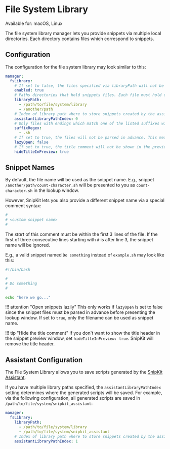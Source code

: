 # File System Library

Available for: macOS, Linux

The file system library manager lets you provide snippets via multiple local directories. Each directory contains
files which correspond to snippets.

## Configuration

The configuration for the file system library may look similar to this:

```yaml title="config.yaml"
manager:
  fsLibrary:
    # If set to false, the files specified via libraryPath will not be provided to you.
    enabled: true
    # Paths directories that hold snippets files. Each file must hold one snippet only.
    libraryPath:
      - /path/to/file/system/library
      - /another/path
    # Index of library path where to store snippets created by the assistant.
    assistantLibraryPathIndex: 0
    # Only files with endings which match one of the listed suffixes will be considered.
    suffixRegex:
      - .sh
    # If set to true, the files will not be parsed in advance. This means, only the filename can be used as the snippet name.
    lazyOpen: false
    # If set to true, the title comment will not be shown in the preview window.
    hideTitleInPreview: true
```

## Snippet Names

By default, the file name will be used as the snippet name. E.g., snippet `/another/path/count-character.sh` will be 
presented to you as `count-character.sh` in the lookup window.

However, SnipKit lets you also provide a different snippet name via a special comment syntax:

```sh
#
# <custom snippet name>
#
```

The _start_ of this comment must be within the first 3 lines of the file. If the first of three consecutive lines starting
with `#` is after line 3, the snippet name will be ignored.

E.g., a valid snippet named `Do something` instead of `example.sh` may look like this:

```sh linenums="1" title="example.sh"
#!/bin/bash

#
# Do something
#

echo "here we go..."
```

!!! attention "Open snippets lazily"
    This only works if `lazyOpen` is set to false since the snippet files must be parsed in advance before presenting
    the lookup window. If set to `true`, only the filename can be used as snippet name.

!!! tip "Hide the title comment"
    If you don't want to show the title header in the snippet preview window, set `hideTitleInPreview: true`.
    SnipKit will remove the title header.

## Assistant Configuration

The File System Library allows you to save scripts generated by the [SnipKit Assistant][assistant].

If you have multiple library paths specified, the `assistantLibraryPathIndex` setting determines where the generated scripts will be saved. For example, via the following configuration, all generated scripts are saved in `/path/to/file/system/snipkit_assistant`:

```yaml title="config.yaml"
manager:
  fsLibrary:
    libraryPath:
      - /path/to/file/system/library
      - /path/to/file/system/snipkit_assistant
    # Index of library path where to store snippets created by the assistant.
    assistantLibraryPathIndex: 1
```

[assistant]: ../assistant/index.md
